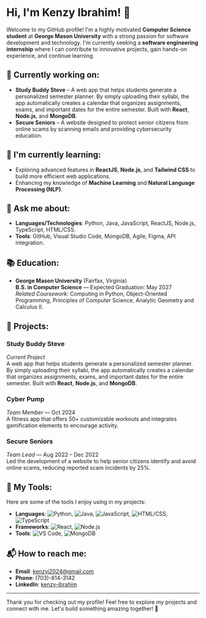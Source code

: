 # Hi, I'm Kenzy Ibrahim! 👋

Welcome to my GitHub profile! I'm a highly motivated **Computer Science student** at **George Mason University** with a strong passion for software development and technology. I'm currently seeking a **software engineering internship** where I can contribute to innovative projects, gain hands-on experience, and continue learning.

## 🔭 Currently working on:
- **Study Buddy Steve** – A web app that helps students generate a personalized semester planner. By simply uploading their syllabi, the app automatically creates a calendar that organizes assignments, exams, and important dates for the entire semester. Built with **React**, **Node.js**, and **MongoDB**.
- **Secure Seniors** – A website designed to protect senior citizens from online scams by scanning emails and providing cybersecurity education.

## 🌱 I'm currently learning:
- Exploring advanced features in **ReactJS**, **Node.js**, and **Tailwind CSS** to build more efficient web applications.
- Enhancing my knowledge of **Machine Learning** and **Natural Language Processing (NLP)**.

## 💬 Ask me about:
- **Languages/Technologies**: Python, Java, JavaScript, ReactJS, Node.js, TypeScript, HTML/CSS.
- **Tools**: GitHub, Visual Studio Code, MongoDB, Agile, Figma, API integration.

## 📚 Education:
- **George Mason University** (Fairfax, Virginia)  
  **B.S. in Computer Science** — Expected Graduation: May 2027  
  *Related Coursework*: Computing in Python, Object-Oriented Programming, Principles of Computer Science, Analytic Geometry and Calculus II.

## 🚀 Projects:
### **Study Buddy Steve**  
*Current Project*  
A web app that helps students generate a personalized semester planner. By simply uploading their syllabi, the app automatically creates a calendar that organizes assignments, exams, and important dates for the entire semester. Built with **React**, **Node.js**, and **MongoDB**.

### **Cyber Pump**  
*Team Member* — Oct 2024  
A fitness app that offers 50+ customizable workouts and integrates gamification elements to encourage activity.

### **Secure Seniors**  
*Team Lead* — Aug 2022 – Dec 2022  
Led the development of a website to help senior citizens identify and avoid online scams, reducing reported scam incidents by 25%.

## 🧰 My Tools:
Here are some of the tools I enjoy using in my projects:
- **Languages**: ![Python](https://img.shields.io/badge/-Python-3776AB?logo=python&logoColor=white), ![Java](https://img.shields.io/badge/-Java-007396?logo=java&logoColor=white), ![JavaScript](https://img.shields.io/badge/-JavaScript-F7DF1E?logo=javascript&logoColor=white), ![HTML/CSS](https://img.shields.io/badge/-HTML%2FCSS-E34F26?logo=html5&logoColor=white), ![TypeScript](https://img.shields.io/badge/-TypeScript-3178C6?logo=typescript&logoColor=white)
- **Frameworks**: ![React](https://img.shields.io/badge/-React-61DAFB?logo=react&logoColor=white), ![Node.js](https://img.shields.io/badge/-Node.js-339933?logo=node.js&logoColor=white)
- **Tools**: ![VS Code](https://img.shields.io/badge/-VS%20Code-007ACC?logo=visualstudiocode&logoColor=white), ![MongoDB](https://img.shields.io/badge/-MongoDB-47A248?logo=mongodb&logoColor=white)

## 📬 How to reach me:
- **Email**: kenzyi2024@gmail.com
- **Phone**: (703)-814-3142
- **LinkedIn**: [kenzy-ibrahim](https://www.linkedin.com/in/kenzy-ibrahim-010287246/)

---

Thank you for checking out my profile! Feel free to explore my projects and connect with me. Let's build something amazing together! 🚀
